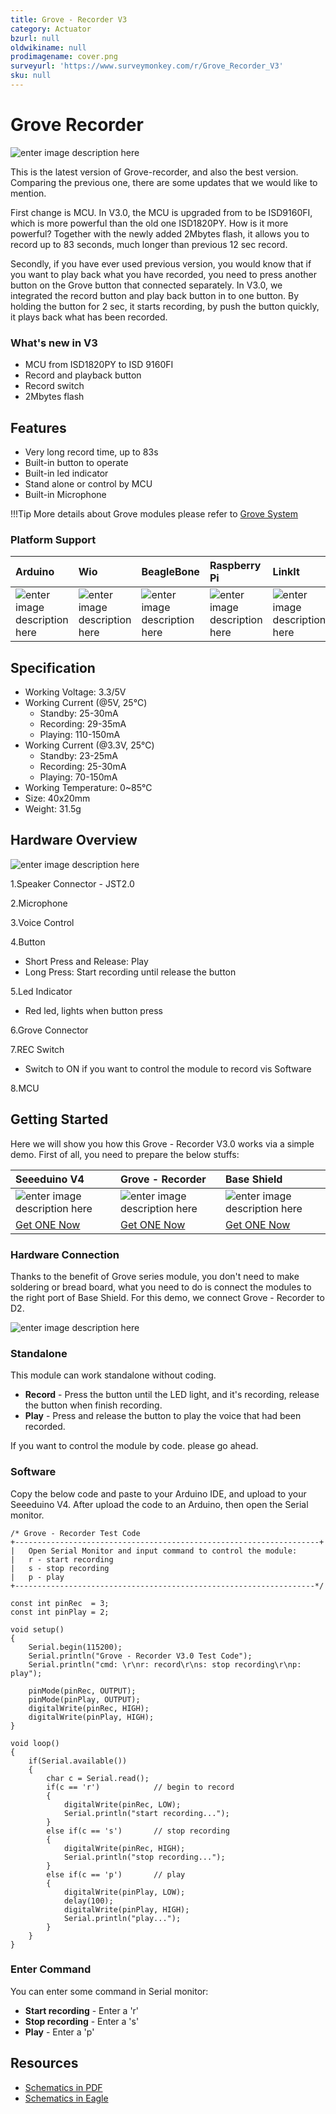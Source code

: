 ```yaml
---
title: Grove - Recorder V3
category: Actuator
bzurl: null
oldwikiname: null
prodimagename: cover.png
surveyurl: 'https://www.surveymonkey.com/r/Grove_Recorder_V3'
sku: null
---
```


# Grove Recorder

![enter image description here](https://raw.githubusercontent.com/SeeedDocument/Grove_Recorder_V3/master/img/cover.jpg)

This is the latest version of Grove-recorder, and also the best version. Comparing the previous one, there are some updates that we would like to mention.

First change is MCU. In V3.0, the MCU is upgraded from to be ISD9160FI, which is more powerful than the old one ISD1820PY. How is it more powerful? Together with the newly added 2Mbytes flash, it allows you to record up to 83 seconds, much longer than previous 12 sec record.

Secondly, if you have ever used previous version, you would know that if you want to play back what you have recorded, you need to press another button on the Grove button that connected separately. In V3.0, we integrated the record button and play back button in to one button. By holding the button for 2 sec, it starts recording, by push the button quickly, it plays back what has been recorded.

### What's new in V3

* MCU from ISD1820PY to ISD 9160FI
* Record and playback button
* Record switch 
* 2Mbytes flash

## Features

* Very long record time, up to 83s
* Built-in button to operate
* Built-in led indicator
* Stand alone or control by MCU
* Built-in Microphone

!!!Tip More details about Grove modules please refer to [Grove System](http://wiki.seeed.cc/Grove_System/)

### Platform Support

| Arduino | Wio | BeagleBone | Raspberry Pi | LinkIt |
| :--- | :--- | :--- | :--- | :--- |
| ![enter image description here](https://raw.githubusercontent.com/SeeedDocument/Seeed-WiKi/master/docs/images/arduino_logo.jpg) | ![enter image description here](https://raw.githubusercontent.com/SeeedDocument/Seeed-WiKi/master/docs/images/wio_logo.jpg) | ![enter image description here](https://raw.githubusercontent.com/SeeedDocument/Seeed-WiKi/master/docs/images/bbg_logo.jpg) | ![enter image description here](https://raw.githubusercontent.com/SeeedDocument/Seeed-WiKi/master/docs/images/raspberry_pi_logo.jpg) | ![enter image description here](https://raw.githubusercontent.com/SeeedDocument/Seeed-WiKi/master/docs/images/linkit_logo.jpg) |

## Specification

* Working Voltage: 3.3/5V
* Working Current \(@5V, 25℃\)
  * Standby: 25-30mA
  * Recording: 29-35mA
  * Playing: 110-150mA
* Working Current \(@3.3V, 25℃\)
  * Standby: 23-25mA
  * Recording: 25-30mA
  * Playing: 70-150mA
* Working Temperature: 0~85℃
* Size: 40x20mm
* Weight: 31.5g

## Hardware Overview

![enter image description here](https://raw.githubusercontent.com/SeeedDocument/Grove_Recorder_V3/master/img/hw.png)

1.Speaker Connector - JST2.0

2.Microphone

3.Voice Control

4.Button

* Short Press and Release: Play
* Long Press: Start recording until release the button

5.Led Indicator

* Red led, lights when button press

6.Grove Connector

7.REC Switch

* Switch to ON if you want to control the module to record vis Software

8.MCU

## Getting Started

Here we will show you how this Grove - Recorder V3.0 works via a simple demo. First of all, you need to prepare the below stuffs:

| Seeeduino V4 | Grove - Recorder | Base Shield |
| :--- | :--- | :--- |
| ![enter image description here](https://raw.githubusercontent.com/SeeedDocument/Grove_Light_Sensor/master/images/gs_1.jpg) | ![enter image description here](https://raw.githubusercontent.com/SeeedDocument/Grove_Recorder_V3/master/img/stuff.jpg) | ![enter image description here](https://raw.githubusercontent.com/SeeedDocument/Grove_Light_Sensor/master/images/gs_4.jpg) |
| [Get ONE Now](http://www.seeedstudio.com/Seeeduino-V4.2-p-2517.html) | [Get ONE Now](http://www.seeedstudio.com) | [Get ONE Now](http://www.seeedstudio.com/Grove-Universal-4-Pin-20cm-Unbuckled-Cable-%285-PCs-Pack%29-p-749.html) |

### Hardware Connection

Thanks to the benefit of Grove series module, you don't need to make soldering or bread board, what you need to do is connect the modules to the right port of Base Shield. For this demo, we connect Grove - Recorder to D2.

![enter image description here](https://raw.githubusercontent.com/SeeedDocument/Grove_Recorder_V3/master/img/connection.jpeg)

### Standalone

This module can work standalone without coding.

* **Record** - Press the button until the LED light, and it's recording, release the button when finish recording. 
* **Play** - Press and release the button to play the voice that had been recorded. 

If you want to control the module by code. please go ahead.

### Software

Copy the below code and paste to your Arduino IDE, and upload to your Seeeduino V4. After upload the code to an Arduino, then open the Serial monitor.

```text
/* Grove - Recorder Test Code
+--------------------------------------------------------------------+
|   Open Serial Monitor and input command to control the module:
|   r - start recording
|   s - stop recording
|   p - play
+-------------------------------------------------------------------*/

const int pinRec  = 3;
const int pinPlay = 2;

void setup() 
{
    Serial.begin(115200);
    Serial.println("Grove - Recorder V3.0 Test Code");
    Serial.println("cmd: \r\nr: record\r\ns: stop recording\r\np: play");

    pinMode(pinRec, OUTPUT);
    pinMode(pinPlay, OUTPUT);
    digitalWrite(pinRec, HIGH);
    digitalWrite(pinPlay, HIGH);
}

void loop() 
{
    if(Serial.available())
    {
        char c = Serial.read();
        if(c == 'r')            // begin to record
        {
            digitalWrite(pinRec, LOW);
            Serial.println("start recording...");
        }
        else if(c == 's')       // stop recording
        {
            digitalWrite(pinRec, HIGH);
            Serial.println("stop recording...");
        }
        else if(c == 'p')       // play
        {
            digitalWrite(pinPlay, LOW);
            delay(100);
            digitalWrite(pinPlay, HIGH);
            Serial.println("play...");
        }
    }
}
```

### Enter Command

You can enter some command in Serial monitor:

* **Start recording** - Enter a 'r'
* **Stop recording** - Enter a 's'
* **Play** - Enter a 'p'

## Resources

* [Schematics in PDF](https://github.com/SeeedDocument/Grove_Recorder_V3/raw/master/res/Grove%20-%20Recorder%20v3.0a.pdf)
* [Schematics in Eagle](https://github.com/SeeedDocument/Grove_Recorder_V3/raw/master/res/eagle.zip)

